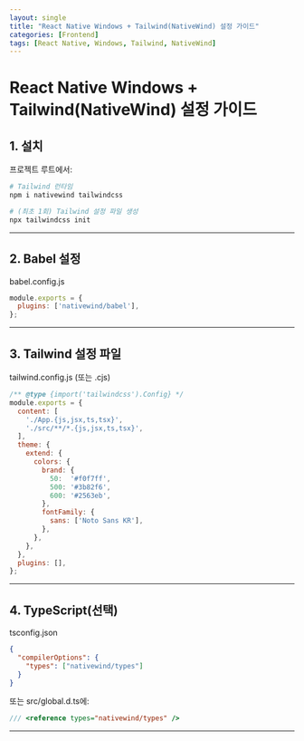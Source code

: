 ```yaml
---
layout: single
title: "React Native Windows + Tailwind(NativeWind) 설정 가이드"
categories: [Frontend]
tags: [React Native, Windows, Tailwind, NativeWind]
---
```


# React Native Windows + Tailwind(NativeWind) 설정 가이드

## 1. 설치

프로젝트 루트에서:
```bash
# Tailwind 런타임
npm i nativewind tailwindcss

# (최초 1회) Tailwind 설정 파일 생성
npx tailwindcss init
```

---

## 2. Babel 설정

babel.config.js 
```js
module.exports = {
  plugins: ['nativewind/babel'],
};
```

---

## 3. Tailwind 설정 파일
tailwind.config.js (또는 .cjs)
```js
/** @type {import('tailwindcss').Config} */
module.exports = {
  content: [
    './App.{js,jsx,ts,tsx}',
    './src/**/*.{js,jsx,ts,tsx}',
  ],
  theme: {
    extend: {
      colors: {
        brand: {
          50:  '#f0f7ff',
          500: '#3b82f6',
          600: '#2563eb',
        },
        fontFamily: {
          sans: ['Noto Sans KR'],
        },
      },
    },
  },
  plugins: [],
};
```

---

## 4. TypeScript(선택)

tsconfig.json
```json
{
  "compilerOptions": {
    "types": ["nativewind/types"]
  }
}
```

또는 src/global.d.ts에:
```ts
/// <reference types="nativewind/types" />
```
---

